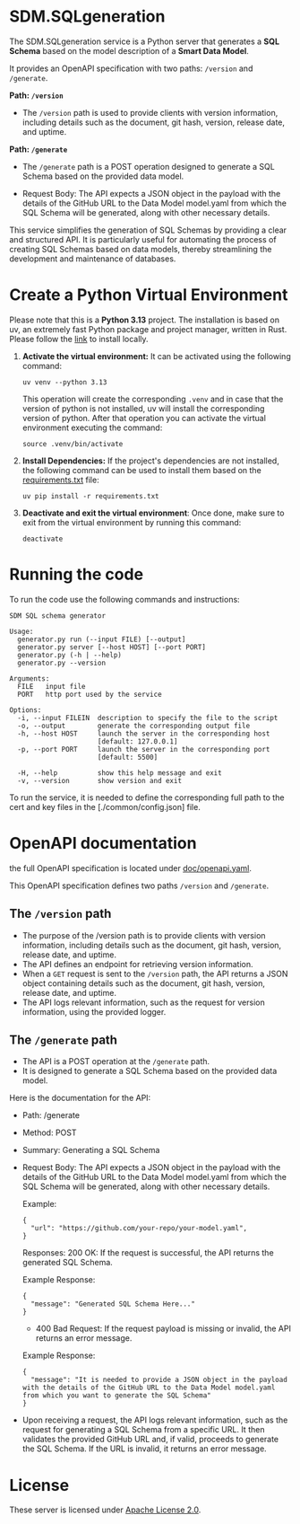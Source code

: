 # SDM.SQLgeneration

The SDM.SQLgeneration service is a Python server that generates a **SQL Schema** based on the model description of 
a **Smart Data Model**. 

It provides an OpenAPI specification with two paths: `/version` and `/generate`.

**Path: `/version`**

- The `/version` path is used to provide clients with version information, including details such as the document, 
git hash, version, release date, and uptime.

**Path: `/generate`**

- The `/generate` path is a POST operation designed to generate a SQL Schema based on the provided data model.

- Request Body: The API expects a JSON object in the payload with the details of the GitHub URL to the Data Model 
model.yaml from which the SQL Schema will be generated, along with other necessary details.

This service simplifies the generation of SQL Schemas by providing a clear and structured API. It is particularly 
useful for automating the process of creating SQL Schemas based on data models, thereby streamlining the development 
and maintenance of databases.

# Create a Python Virtual Environment 

Please note that this is a **Python 3.13** project. The installation is based on uv, an extremely fast Python package 
and project manager, written in Rust. Please follow the [link](https://docs.astral.sh/uv/getting-started/installation/#standalone-installer) 
to install locally.

1. **Activate the virtual environment:**
    It can be activated using the following command:

    ```shell
    uv venv --python 3.13
    ```

    This operation will create the corresponding `.venv` and in case that the version of python is not installed, uv 
    will install the corresponding version of python. After that operation you can activate the virtual environment 
    executing the command:

    ```shell
    source .venv/bin/activate
    ```

2. **Install Dependencies:**
    If the project's dependencies are not installed, the following command can be used to install them based on the
   [requirements.txt](requirements.txt) file:

    ```shell
    uv pip install -r requirements.txt
    ```
    
3. **Deactivate and exit the virtual environment**: 
Once done, make sure to exit from the virtual environment by running this command:

    ```shell
    deactivate
    ```

# Running the code 
To run the code use the following commands and instructions: 

```shell
SDM SQL schema generator

Usage:
  generator.py run (--input FILE) [--output]
  generator.py server [--host HOST] [--port PORT]
  generator.py (-h | --help)
  generator.py --version

Arguments:
  FILE   input file
  PORT   http port used by the service

Options:
  -i, --input FILEIN  description to specify the file to the script
  -o, --output        generate the corresponding output file
  -h, --host HOST     launch the server in the corresponding host
                      [default: 127.0.0.1]
  -p, --port PORT     launch the server in the corresponding port
                      [default: 5500]

  -H, --help          show this help message and exit
  -v, --version       show version and exit
```

To run the service, it is needed to define the corresponding full path to the cert and key files in the 
[./common/config.json] file.

# OpenAPI documentation 

the full OpenAPI specification is located under [doc/openapi.yaml](doc/openapi.yaml).

This OpenAPI specification defines two paths `/version` and `/generate`. 

## The `/version` path

- The purpose of the /version path is to provide clients with version information, including details such as the document, git hash, version, release date, and uptime. 
- The API defines an endpoint for retrieving version information. 
- When a `GET` request is sent to the `/version` path, the API returns a JSON object containing details such as the document, git hash, version, release date, and uptime. 
- The API logs relevant information, such as the request for version information, using the provided logger.

## The `/generate` path

- The API is a POST operation at the `/generate` path. 
- It is designed to generate a SQL Schema based on the provided data model. 

Here is the documentation for the API:
- Path: /generate
- Method: POST
- Summary: Generating a SQL Schema
- Request Body: The API expects a JSON object in the payload with the details of the GitHub URL to the Data Model model.yaml from which the SQL Schema will be generated, along with other necessary details.

    Example:
    ```shell
    {
      "url": "https://github.com/your-repo/your-model.yaml",
    }
    ```
    
    Responses:
    200 OK: If the request is successful, the API returns the generated SQL Schema.

    Example Response:
    ```shell
    {
      "message": "Generated SQL Schema Here..."
    }
    ```
  
    - 400 Bad Request: If the request payload is missing or invalid, the API returns an error message.

    Example Response:
    ```shell
    {
      "message": "It is needed to provide a JSON object in the payload with the details of the GitHub URL to the Data Model model.yaml from which you want to generate the SQL Schema"
    }
    ```

- Upon receiving a request, the API logs relevant information, such as the request for generating a SQL Schema from a specific URL. It then validates the provided GitHub URL and, if valid, proceeds to generate the SQL Schema. If the URL is invalid, it returns an error message.

# License

These server is licensed under [Apache License 2.0](LICENSE).
